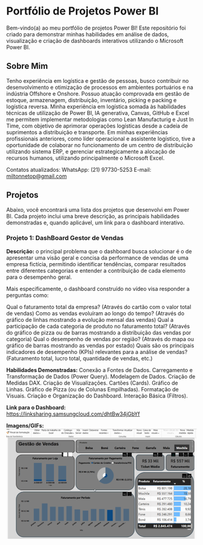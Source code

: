 # Portfólio de Projetos Power BI

Bem-vindo(a) ao meu portfólio de projetos Power BI! Este repositório foi criado para demonstrar minhas habilidades em análise de dados, visualização e criação de dashboards interativos utilizando o Microsoft Power BI.

## Sobre Mim

Tenho experiência em logística e gestão de pessoas, busco contribuir no desenvolvimento e otimização de processos em ambientes portuários e na indústria Offshore e Onshore. Possuo atuação comprovada em gestão de estoque, armazenagem, distribuição, inventário, picking e packing e logística reversa. Minha experiência em logística somada às habilidades técnicas de utilização de Power BI, IA generativa, Canvas, GitHub e Excel me permitem implementar metodologias como Lean Manufacturig e Just In Time, com objetivo de aprimorar operações logísticas desde a cadeia de suprimentos a distribuição e transporte.
Em minhas experiências profissionais anteriores, como líder operacional e assistente logístico, tive a oportunidade de colaborar no funcionamento de um centro de distribuição utilizando sistema ERP, e gerenciar estrategicamente a alocação de recursos humanos, utilizando principalmente o Microsoft Excel.

Contatos atualizados: 
WhatsApp: (21) 97730-5253
E-mail: miltonnetop@gmail.com

## Projetos

Abaixo, você encontrará uma lista dos projetos que desenvolvi em Power BI. Cada projeto inclui uma breve descrição, as principais habilidades demonstradas e, quando aplicável, um link para o dashboard interativo.

### Projeto 1: DashBoard Gestor de Vendas

**Descrição:** o principal problema que o dashboard busca solucionar é o de apresentar uma visão geral e concisa da performance de vendas de uma empresa fictícia, permitindo identificar tendências, comparar resultados entre diferentes categorias e entender a contribuição de cada elemento para o desempenho geral.

Mais especificamente, o dashboard construído no vídeo visa responder a perguntas como:

Qual o faturamento total da empresa? (Através do cartão com o valor total de vendas)
Como as vendas evoluíram ao longo do tempo? (Através do gráfico de linhas mostrando a evolução mensal das vendas)
Qual a participação de cada categoria de produto no faturamento total? (Através do gráfico de pizza ou de barras mostrando a distribuição das vendas por categoria)
Qual o desempenho de vendas por região? (Através do mapa ou gráfico de barras mostrando as vendas por estado)
Quais são os principais indicadores de desempenho (KPIs) relevantes para a análise de vendas? (Faturamento total, lucro total, quantidade de vendas, etc.)

**Habilidades Demonstradas:**
Conexão a Fontes de Dados.
Carregamento e Transformação de Dados (Power Query).
Modelagem de Dados. 
Criação de Medidas DAX.
Criação de Visualizações.
Cartões (Cards).
Gráfico de Linhas.
Gráfico de Pizza (ou de Colunas Empilhadas).
Formatação de Visuais.
Criação e Organização do Dashboard.
Interação Básica (Filtros).

**Link para o Dashboard:** https://linksharing.samsungcloud.com/dhtBw34jGbYf

**Imagens/GIFs:** ![Demonstração do dashboard Power BI](Piloto.gif)
